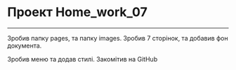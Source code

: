 # Проект Home_work_07
---
Зробив папку pages, та папку images. Зробив 7 сторінок, та добавив фон документа.

Зробив меню та додав стилі. Закомітив на GitHub

